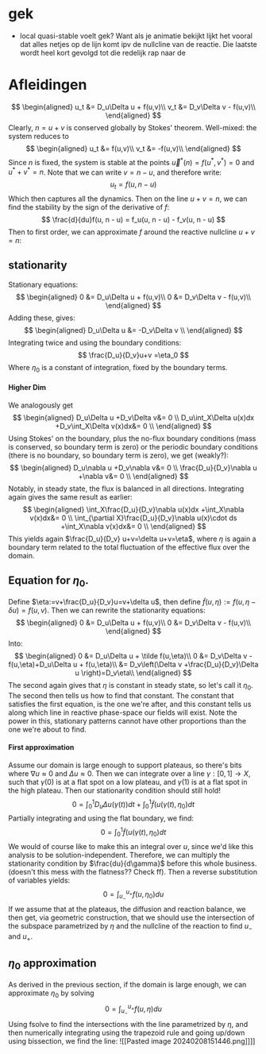 # gek

- local quasi-stable voelt gek? Want als je animatie bekijkt lijkt het vooral dat alles netjes op de lijn komt ipv de nullcline van de reactie. Die laatste wordt heel kort gevolgd tot die redelijk rap naar de 

# Afleidingen
$$
\begin{aligned}
u_t &= D_u\Delta u + f(u,v)\\
v_t &= D_v\Delta v - f(u,v)\\
\end{aligned}
$$
Clearly, $n = u + v$ is conserved globally by Stokes' theorem.
Well-mixed: the system reduces to
$$
\begin{aligned}
u_t &= f(u,v)\\
v_t &= -f(u,v)\\
\end{aligned}
$$
Since $n$ is fixed, the system is stable at the points $\vec{u}^*(n) = f(u^*,v^*) = 0$ and $u^* + v^* = n$. 
Note that we can write $v = n - u$, and therefore write:
$$
u_t = f(u, n - u)
$$
Which then captures all the dynamics. Then on the line $u + v = n$, we can find the stability by the sign of the derivative of $f$:
$$
\frac{d}{du}f(u, n - u) = f_u(u, n - u) - f_v(u, n - u)
$$
Then to first order, we can approximate $f$ around the reactive nullcline $u + v = n$:



## stationarity
Stationary equations:
$$
\begin{aligned}
0 &= D_u\Delta u + f(u,v)\\
0 &= D_v\Delta v - f(u,v)\\
\end{aligned}
$$
Adding these, gives:
$$
\begin{aligned}
D_u\Delta u &= -D_v\Delta v \\
\end{aligned}
$$
Integrating twice and using the boundary conditions:
$$
\frac{D_u}{D_v}u+v =\eta_0 
$$
Where $\eta_0$ is a constant of integration, fixed by the boundary terms. 
#### Higher Dim
We analogously get 
$$
\begin{aligned}
D_u\Delta u +D_v\Delta v&= 0 \\
D_u\int_X\Delta u(x)dx +D_v\int_X\Delta v(x)dx&= 0 \\
\end{aligned}
$$
Using Stokes' on the boundary, plus the no-flux boundary conditions (mass is conserved, so boundary term is zero) or the periodic boundary conditions (there is no boundary, so boundary term is zero), we get (weakly?):
$$
\begin{aligned}
D_u\nabla u +D_v\nabla v&= 0 \\
\frac{D_u}{D_v}\nabla u +\nabla v&= 0 \\
\end{aligned}
$$
Notably, in steady state, the flux is balanced in all directions. Integrating again gives the same result as earlier:
$$
\begin{aligned}
\int_X\frac{D_u}{D_v}\nabla u(x)dx +\int_X\nabla v(x)dx&= 0 \\
\int_{\partial X}\frac{D_u}{D_v}\nabla u(x)\cdot ds +\int_X\nabla v(x)dx&= 0 \\
\end{aligned}
$$
This yields again $\frac{D_u}{D_v} u+v=\delta u+v=\eta$, where $\eta$ is again a boundary term related to the total fluctuation of the effective flux over the domain.  
## Equation for $\eta_0$. 
Define $\eta:=v+\frac{D_u}{D_v}u=v+\delta u$, then define $\tilde f(u,\eta):=f(u, \eta-\delta u)=f(u,v)$. Then we can rewrite the stationarity equations:
$$
\begin{aligned}
0 &= D_u\Delta u + f(u,v)\\
0 &= D_v\Delta v - f(u,v)\\
\end{aligned}
$$
Into:
$$
\begin{aligned}
0 &= D_u\Delta u + \tilde f(u,\eta)\\
0 &= D_v\Delta v - f(u,\eta)+D_u\Delta u + f(u,\eta)\\
 &= D_v\left(\Delta v +\frac{D_u}{D_v}\Delta u \right)=D_v\eta\\
\end{aligned}
$$
The second again gives that $\eta$ is constant in steady state, so let's call it $\eta_0$. The second then tells us how to find that constant. The constant that satisfies the first equation, is the one we're after, and this constant tells us along which line in reactive phase-space our fields will exist. Note the power in this, stationary patterns cannot have other proportions than the one we're about to find. 
#### First approximation
Assume our domain is large enough to support plateaus, so there's bits where $\nabla u\approx0$ and $\Delta u\approx 0$. Then we can integrate over a line $\gamma:[0,1]\to X$, such that $\gamma(0)$ is at a flat spot on a low plateau, and $\gamma(1)$ is at a flat spot in the high plateau. Then our stationarity condition should still hold!
$$
0 =\int_0^1 D_u\Delta u(\gamma(t))dt + \int_0^1\tilde f(u(\gamma(t),\eta_0)dt
$$
Partially integrating and using the flat boundary, we find:
$$
0 =\int_0^1\tilde f(u(\gamma(t),\eta_0)dt
$$
We would of course like to make this an integral over $u$, since we'd like this analysis to be solution-independent. Therefore, we can multiply the stationarity condition by $\frac{du}{d\gamma}$ before this whole business. (doesn't this mess with the flatness?? Check ff). Then a reverse substitution of variables yields:
$$
0 = \int_{u_{-}}^{u_+}f(u,\eta_0)du
$$
If we assume that at the plateaus, the diffusion and reaction balance, we then get, via geometric construction, that we should use the intersection of the subspace parametrized by $\eta$ and the nullcline of the reaction to find $u_-$ and $u_+$. 
## $\eta_0$ approximation
As derived in the previous section, if the domain is large enough, we can approximate $\eta_0$ by solving
$$
0 = \int_{u_{-}}^{u_+}f(u,\eta)du
$$
Using fsolve to find the intersections with the line parametrized by $\eta$, and then numerically integrating using the trapezoid rule and going up/down using bissection, we find the line:
![[Pasted image 20240208151446.png]]]]

